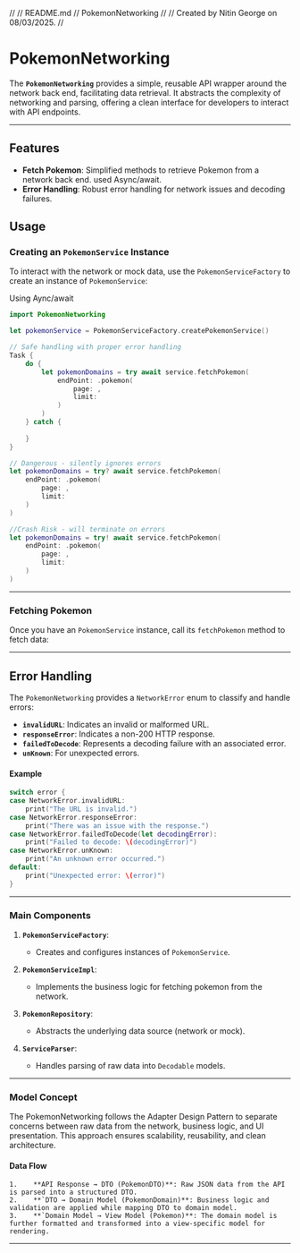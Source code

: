 //
//  README.md
//  PokemonNetworking
//
//  Created by Nitin George on 08/03/2025.
//

# **PokemonNetworking**

The **`PokemonNetworking`** provides a simple, reusable API wrapper around the network back end, facilitating data retrieval. It abstracts the complexity of networking and parsing, offering a clean interface for developers to interact with API endpoints.

---

## **Features**

- **Fetch Pokemon**: Simplified methods to retrieve Pokemon from a network back end. used Async/await.
- **Error Handling**: Robust error handling for network issues and decoding failures.

## **Usage**

### **Creating an `PokemonService` Instance**

To interact with the network or mock data, use the `PokemonServiceFactory` to create an instance of `PokemonService`:

Using Aync/await

```swift
import PokemonNetworking

let pokemonService = PokemonServiceFactory.createPokemonService()

// Safe handling with proper error handling
Task {
    do {
        let pokemonDomains = try await service.fetchPokemon(
            endPoint: .pokemon(
                page: ,
                limit: 
            )
        )
    } catch {
    
    }
}

// Dangerous - silently ignores errors
let pokemonDomains = try? await service.fetchPokemon(
    endPoint: .pokemon(
        page: ,
        limit: 
    )
)

//Crash Risk - will terminate on errors
let pokemonDomains = try! await service.fetchPokemon(
    endPoint: .pokemon(
        page: ,
        limit: 
    )
)
```

---

### **Fetching Pokemon**

Once you have an `PokemonService` instance, call its `fetchPokemon` method to fetch data:

---

## **Error Handling**

The `PokemonNetworking` provides a `NetworkError` enum to classify and handle errors:

- **`invalidURL`**: Indicates an invalid or malformed URL.
- **`responseError`**: Indicates a non-200 HTTP response.
- **`failedToDecode`**: Represents a decoding failure with an associated error.
- **`unKnown`**: For unexpected errors.

#### **Example**
```swift
switch error {
case NetworkError.invalidURL:
    print("The URL is invalid.")
case NetworkError.responseError:
    print("There was an issue with the response.")
case NetworkError.failedToDecode(let decodingError):
    print("Failed to decode: \(decodingError)")
case NetworkError.unKnown:
    print("An unknown error occurred.")
default:
    print("Unexpected error: \(error)")
}
```
---

### **Main Components**

1. **`PokemonServiceFactory`**:
   - Creates and configures instances of `PokemonService`.

2. **`PokemonServiceImpl`**:
   - Implements the business logic for fetching pokemon from the network.

3. **`PokemonRepository`**:
   - Abstracts the underlying data source (network or mock).

4. **`ServiceParser`**:
   - Handles parsing of raw data into `Decodable` models.

---

### **Model Concept**

The PokemonNetworking follows the Adapter Design Pattern to separate concerns between raw data from the network, business logic, and UI presentation. This approach ensures scalability, reusability, and clean architecture.

#### **Data Flow**
    1.    **API Response → DTO (PokemonDTO)**: Raw JSON data from the API is parsed into a structured DTO.
    2.    **`DTO → Domain Model (PokemonDomain)**: Business logic and validation are applied while mapping DTO to domain model.
    3.    **`Domain Model → View Model (Pokemon)**: The domain model is further formatted and transformed into a view-specific model for rendering.
    
---
